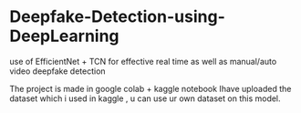 # Deepfake-Detection-using-DeepLearning
use of EfficientNet + TCN for effective real time as well as manual/auto video deepfake detection 

The project is made in google colab + kaggle notebook
Ihave uploaded the dataset which i used in kaggle , u can use ur own dataset on this model.
